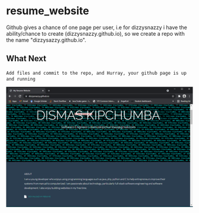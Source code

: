 # resume_website
Github gives a chance of one page per user, i.e for dizzysnazzy i have the ability/chance to create (dizzysnazzy.github.io), so we create a repo with the name "dizzysazzy.github.io".
## What Next
	Add files and commit to the repo, and Hurray, your github page is up and running
![screenshot from 2017-10-04 20-11-02](images/screenshot.png)

